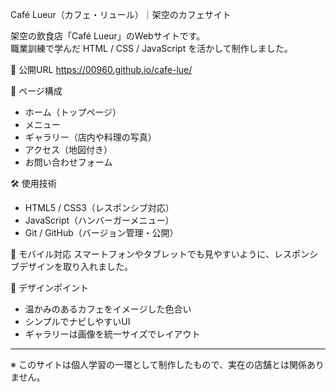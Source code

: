 Café Lueur（カフェ・リュール）｜架空のカフェサイト

架空の飲食店「Café Lueur」のWebサイトです。  
職業訓練で学んだ HTML / CSS / JavaScript を活かして制作しました。

🔗 公開URL
https://00960.github.io/cafe-lue/

📸 ページ構成
- ホーム（トップページ）
- メニュー
- ギャラリー（店内や料理の写真）
- アクセス（地図付き）
- お問い合わせフォーム

🛠 使用技術
- HTML5 / CSS3（レスポンシブ対応）
- JavaScript（ハンバーガーメニュー）
- Git / GitHub（バージョン管理・公開）

📱 モバイル対応
スマートフォンやタブレットでも見やすいように、レスポンシブデザインを取り入れました。

🎨 デザインポイント
- 温かみのあるカフェをイメージした色合い
- シンプルでナビしやすいUI
- ギャラリーは画像を統一サイズでレイアウト

---

※ このサイトは個人学習の一環として制作したもので、実在の店舗とは関係ありません。
